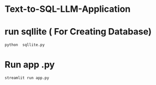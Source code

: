 # Text-to-SQL-LLM-Application

# run sqllite ( For Creating Database)
```bash
python  sqllite.py
```

# Run app .py
```bash
streamlit run app.py
```